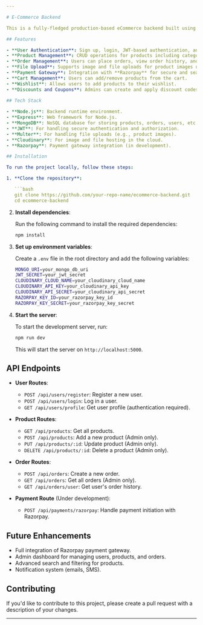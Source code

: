 ```yaml
---

# E-Commerce Backend

This is a fully-fledged production-based eCommerce backend built using Node.js, Express, MongoDB, and various other technologies. It provides features such as user authentication, product management, file upload with Cloudinary, payment integration with Razorpay (under development), and more.

## Features

- **User Authentication**: Sign up, login, JWT-based authentication, and role-based access control.
- **Product Management**: CRUD operations for products including categories, stock, and pricing.
- **Order Management**: Users can place orders, view order history, and manage order statuses.
- **File Upload**: Supports image and file uploads for product images using **Multer** and **Cloudinary** for storage.
- **Payment Gateway**: Integration with **Razorpay** for secure and seamless payments (in progress).
- **Cart Management**: Users can add/remove products from the cart.
- **Wishlist**: Allows users to add products to their wishlist.
- **Discounts and Coupons**: Admins can create and apply discount codes and offers (future enhancement).
  
## Tech Stack

- **Node.js**: Backend runtime environment.
- **Express**: Web framework for Node.js.
- **MongoDB**: NoSQL database for storing products, orders, users, etc.
- **JWT**: For handling secure authentication and authorization.
- **Multer**: For handling file uploads (e.g., product images).
- **Cloudinary**: For image and file hosting in the cloud.
- **Razorpay**: Payment gateway integration (in development).

## Installation

To run the project locally, follow these steps:

1. **Clone the repository**:

   ```bash
   git clone https://github.com/your-repo-name/ecommerce-backend.git
   cd ecommerce-backend
   ```

2. **Install dependencies**:

   Run the following command to install the required dependencies:

   ```bash
   npm install
   ```

3. **Set up environment variables**:

   Create a `.env` file in the root directory and add the following variables:

   ```bash
   MONGO_URI=your_mongo_db_uri
   JWT_SECRET=your_jwt_secret
   CLOUDINARY_CLOUD_NAME=your_cloudinary_cloud_name
   CLOUDINARY_API_KEY=your_cloudinary_api_key
   CLOUDINARY_API_SECRET=your_cloudinary_api_secret
   RAZORPAY_KEY_ID=your_razorpay_key_id
   RAZORPAY_KEY_SECRET=your_razorpay_key_secret
   ```

4. **Start the server**:

   To start the development server, run:

   ```bash
   npm run dev
   ```

   This will start the server on `http://localhost:5000`.

## API Endpoints

- **User Routes**:
  - `POST /api/users/register`: Register a new user.
  - `POST /api/users/login`: Log in a user.
  - `GET /api/users/profile`: Get user profile (authentication required).

- **Product Routes**:
  - `GET /api/products`: Get all products.
  - `POST /api/products`: Add a new product (Admin only).
  - `PUT /api/products/:id`: Update product (Admin only).
  - `DELETE /api/products/:id`: Delete a product (Admin only).

- **Order Routes**:
  - `POST /api/orders`: Create a new order.
  - `GET /api/orders`: Get all orders (Admin only).
  - `GET /api/orders/user`: Get user's order history.

- **Payment Route** (Under development):
  - `POST /api/payments/razorpay`: Handle payment initiation with Razorpay.

## Future Enhancements

- Full integration of Razorpay payment gateway.
- Admin dashboard for managing users, products, and orders.
- Advanced search and filtering for products.
- Notification system (emails, SMS).
  
## Contributing

If you'd like to contribute to this project, please create a pull request with a description of your changes.

---
```

